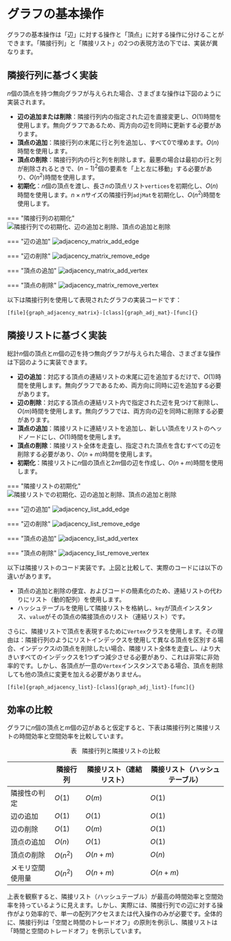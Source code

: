# グラフの基本操作

グラフの基本操作は「辺」に対する操作と「頂点」に対する操作に分けることができます。「隣接行列」と「隣接リスト」の2つの表現方法の下では、実装が異なります。

## 隣接行列に基づく実装

$n$個の頂点を持つ無向グラフが与えられた場合、さまざまな操作は下図のように実装されます。

- **辺の追加または削除**：隣接行列内の指定された辺を直接変更し、$O(1)$時間を使用します。無向グラフであるため、両方向の辺を同時に更新する必要があります。
- **頂点の追加**：隣接行列の末尾に行と列を追加し、すべて$0$で埋めます。$O(n)$時間を使用します。
- **頂点の削除**：隣接行列内の行と列を削除します。最悪の場合は最初の行と列が削除されるときで、$(n-1)^2$個の要素を「上と左に移動」する必要があり、$O(n^2)$時間を使用します。
- **初期化**：$n$個の頂点を渡し、長さ$n$の頂点リスト`vertices`を初期化し、$O(n)$時間を使用します。$n \times n$サイズの隣接行列`adjMat`を初期化し、$O(n^2)$時間を使用します。

=== "隣接行列の初期化"
    ![隣接行列での初期化、辺の追加と削除、頂点の追加と削除](graph_operations.assets/adjacency_matrix_step1_initialization.png)

=== "辺の追加"
    ![adjacency_matrix_add_edge](graph_operations.assets/adjacency_matrix_step2_add_edge.png)

=== "辺の削除"
    ![adjacency_matrix_remove_edge](graph_operations.assets/adjacency_matrix_step3_remove_edge.png)

=== "頂点の追加"
    ![adjacency_matrix_add_vertex](graph_operations.assets/adjacency_matrix_step4_add_vertex.png)

=== "頂点の削除"
    ![adjacency_matrix_remove_vertex](graph_operations.assets/adjacency_matrix_step5_remove_vertex.png)

以下は隣接行列を使用して表現されたグラフの実装コードです：

```src
[file]{graph_adjacency_matrix}-[class]{graph_adj_mat}-[func]{}
```

## 隣接リストに基づく実装

総計$n$個の頂点と$m$個の辺を持つ無向グラフが与えられた場合、さまざまな操作は下図のように実装できます。

- **辺の追加**：対応する頂点の連結リストの末尾に辺を追加するだけで、$O(1)$時間を使用します。無向グラフであるため、両方向に同時に辺を追加する必要があります。
- **辺の削除**：対応する頂点の連結リスト内で指定された辺を見つけて削除し、$O(m)$時間を使用します。無向グラフでは、両方向の辺を同時に削除する必要があります。
- **頂点の追加**：隣接リストに連結リストを追加し、新しい頂点をリストのヘッドノードにし、$O(1)$時間を使用します。
- **頂点の削除**：隣接リスト全体を走査し、指定された頂点を含むすべての辺を削除する必要があり、$O(n + m)$時間を使用します。
- **初期化**：隣接リストに$n$個の頂点と$2m$個の辺を作成し、$O(n + m)$時間を使用します。

=== "隣接リストの初期化"
    ![隣接リストでの初期化、辺の追加と削除、頂点の追加と削除](graph_operations.assets/adjacency_list_step1_initialization.png)

=== "辺の追加"
    ![adjacency_list_add_edge](graph_operations.assets/adjacency_list_step2_add_edge.png)

=== "辺の削除"
    ![adjacency_list_remove_edge](graph_operations.assets/adjacency_list_step3_remove_edge.png)

=== "頂点の追加"
    ![adjacency_list_add_vertex](graph_operations.assets/adjacency_list_step4_add_vertex.png)

=== "頂点の削除"
    ![adjacency_list_remove_vertex](graph_operations.assets/adjacency_list_step5_remove_vertex.png)

以下は隣接リストのコード実装です。上図と比較して、実際のコードには以下の違いがあります。

- 頂点の追加と削除の便宜、およびコードの簡素化のため、連結リストの代わりにリスト（動的配列）を使用します。
- ハッシュテーブルを使用して隣接リストを格納し、`key`が頂点インスタンス、`value`がその頂点の隣接頂点のリスト（連結リスト）です。

さらに、隣接リストで頂点を表現するために`Vertex`クラスを使用します。その理由は：隣接行列のようにリストインデックスを使用して異なる頂点を区別する場合、インデックス$i$の頂点を削除したい場合、隣接リスト全体を走査し、$i$より大きいすべてのインデックスを1つずつ減少させる必要があり、これは非常に非効率的です。しかし、各頂点が一意の`Vertex`インスタンスである場合、頂点を削除しても他の頂点に変更を加える必要がありません。

```src
[file]{graph_adjacency_list}-[class]{graph_adj_list}-[func]{}
```

## 効率の比較

グラフに$n$個の頂点と$m$個の辺があると仮定すると、下表は隣接行列と隣接リストの時間効率と空間効率を比較しています。

<p align="center"> 表 <id> &nbsp; 隣接行列と隣接リストの比較 </p>

|                  | 隣接行列       | 隣接リスト（連結リスト） | 隣接リスト（ハッシュテーブル） |
| ---------------- | -------------- | ----------------------- | ----------------------------- |
| 隣接性の判定     | $O(1)$         | $O(m)$                  | $O(1)$                        |
| 辺の追加         | $O(1)$         | $O(1)$                  | $O(1)$                        |
| 辺の削除         | $O(1)$         | $O(m)$                  | $O(1)$                        |
| 頂点の追加       | $O(n)$         | $O(1)$                  | $O(1)$                        |
| 頂点の削除       | $O(n^2)$       | $O(n + m)$              | $O(n)$                        |
| メモリ空間使用量 | $O(n^2)$       | $O(n + m)$              | $O(n + m)$                    |

上表を観察すると、隣接リスト（ハッシュテーブル）が最高の時間効率と空間効率を持っているように見えます。しかし、実際には、隣接行列での辺に対する操作がより効率的で、単一の配列アクセスまたは代入操作のみが必要です。全体的に、隣接行列は「空間と時間のトレードオフ」の原則を例示し、隣接リストは「時間と空間のトレードオフ」を例示しています。